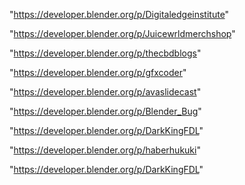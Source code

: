 "https://developer.blender.org/p/Digitaledgeinstitute"

"https://developer.blender.org/p/Juicewrldmerchshop"

"https://developer.blender.org/p/thecbdblogs"

"https://developer.blender.org/p/gfxcoder"

"https://developer.blender.org/p/avaslidecast"

"https://developer.blender.org/p/Blender_Bug"

"https://developer.blender.org/p/DarkKingFDL"

"https://developer.blender.org/p/haberhukuki"

 
"https://developer.blender.org/p/DarkKingFDL"


 
